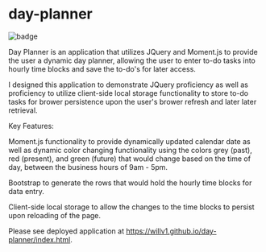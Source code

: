 # day-planner

![badge](https://img.shields.io/badge/Skill-JS-yellow)

Day Planner is an application that utilizes JQuery and Moment.js to provide the user a dynamic day planner, allowing the user to enter to-do tasks into hourly time blocks and save the to-do's for later access.

I designed this application to demonstrate JQuery proficiency as well as proficiency to utilize client-side local storage functionality to store to-do tasks for brower persistence upon the user's brower refresh and later later retrieval.

Key Features:

Moment.js functionality to provide dynamically updated calendar date as well as dynamic color changing functionality using the colors grey (past), red (present), and green (future) that would change based on the time of day, between the business hours of 9am - 5pm.  

Bootstrap to generate the rows that would hold the hourly time blocks for data entry.

Client-side local storage to allow the changes to the time blocks to persist upon reloading of the page.

Please see deployed application at https://willv1.github.io/day-planner/index.html.
